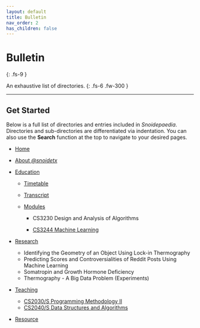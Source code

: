 ```yaml
---
layout: default
title: Bulletin
nav_order: 2
has_children: false
---
```


# Bulletin
{: .fs-9 }

An exhaustive list of directories.
{: .fs-6 .fw-300 }

---

## Get Started

Below is a full list of directories and entries included in *Snoidepaedia*. Directories and sub-directories are differentiated via indentation. You can also use the **Search** function at the top to navigate to your desired pages.

* [Home](https://snoidetx.github.io/Snoidepaedia/)

* [About *@snoidetx*](https://snoidetx.github.io/Snoidepaedia/about/)

* [Education](https://snoidetx.github.io/Snoidepaedia/nus/)

  * [Timetable](https://snoidetx.github.io/Snoidepaedia/nus/timetable.html)

  * [Transcript](https://snoidetx.github.io/Snoidepaedia/nus/transcript.html)

  * [Modules](https://snoidetx.github.io/Snoidepaedia/nus/modules/)

    * CS3230 Design and Analysis of Algorithms
    
    * [CS3244 Machine Learning](https://snoidetx.github.io/Snoidepaedia/nus/modules/cs3244.html)

* [Research](https://snoidetx.github.io/Snoidepaedia/research/)

  * Identifying the Geometry of an Object Using Lock-in Thermography
  * Predicting Scores and Controversialities of Reddit Posts Using Machine Learning
  * Somatropin and Growth Hormone Deficiency
  * Thermography - A Big Data Problem (Experiments)

* [Teaching](https://snoidetx.github.io/Snoidepaedia/teaching/teaching/)

  * [CS2030/S Programming Methodology II](https://snoidetx.github.io/Snoidepaedia/teaching/cs2030/) 
  * [CS2040/S Data Structures and Algorithms](https://snoidetx.github.io/Snoidepaedia/teaching/cs2040/)
  
* [Resource](https://snoidetx.github.io/Snoidepaedia/about.html)
